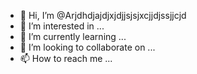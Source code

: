- 👋 Hi, I’m @Arjdhdjajdjxjdjjsjsjxcjjdjssjjcjd
- 👀 I’m interested in ...
- 🌱 I’m currently learning ...
- 💞️ I’m looking to collaborate on ...
- 📫 How to reach me ...

<!---
Arjdhdjajdjxjdjjsjsjxcjjdjssjjcjd/Arjdhdjajdjxjdjjsjsjxcjjdjssjjcjd is a ✨ special ✨ repository because its `README.md` (this file) appears on your GitHub profile.
You can click the Preview link to take a look at your changes.
--->
